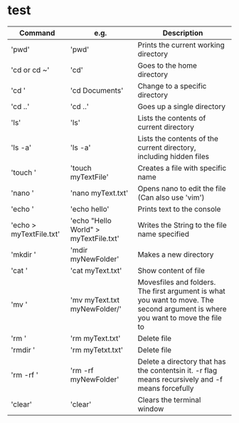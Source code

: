 # test

|Command|e.g.|Description|
|---|---|---|
|'pwd'|'pwd'|Prints the current working directory|
|'cd or cd ~'|'cd'|Goes to the home directory|
|'cd <directory name>'|'cd Documents'|Change to a specific directory|
|'cd ..'|'cd ..'|Goes up a single directory|
|'ls'|'ls'|Lists the contents of current directory|
|'ls -a'|'ls -a'|Lists the contents of the current directory, including hidden files|
|'touch <filename>'|'touch myTextFile'|Creates a file with specific name|
|'nano <filename>'|'nano myText.txt'|Opens nano to edit the file (Can also use 'vim')|
|'echo <String>'|'echo hello'|Prints text to the console|
|'echo <String> > myTextFile.txt'|'echo "Hello World" > myTextFile.txt'|Writes the String to the file name specified|
|'mkdir <directory name>'|'mdir myNewFolder'|Makes a new directory|
|'cat <filename>'|'cat myText.txt'|Show content of file|
|'mv <file> <location>'|'mv myText.txt myNewFolder/'|Movesfiles and folders. The first argument is what you want to move. The second argument is where you want to move the file to|
|'rm <filename>'|'rm myText.txt'|Delete file|
|'rmdir <directory name>'|'rm myTetxt.txt'|Delete file|
|'rm -rf <directory name>'|'rm -rf myNewFolder'|Delete a directory that has the contentsin it. -r flag means recursively and -f means forcefully|
|'clear'|'clear'|Clears the terminal window|
